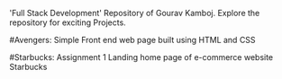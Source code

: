 'Full Stack Development' Repository of Gourav Kamboj. Explore the repository for exciting Projects.

#Avengers: Simple Front end web page built using HTML and CSS

#Starbucks: Assignment 1 Landing home page of e-commerce website Starbucks